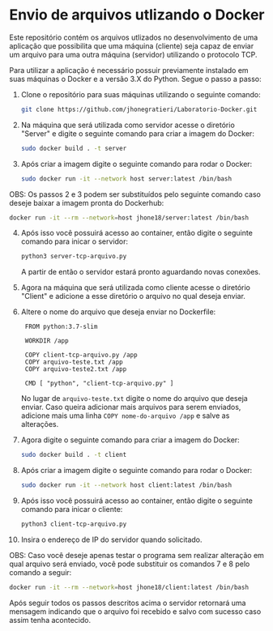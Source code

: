 # Envio de arquivos utlizando o Docker
Este repositório contém os arquivos utlizados no desenvolvimento de uma aplicação que possibilita que uma máquina (cliente) seja capaz de enviar um arquivo para uma outra máquina (servidor) utilizando o protocolo TCP.  

Para utilizar a aplicação é necessário possuir previamente instalado em suas máquinas o Docker e a versão 3.X do Python. Segue o passo a passo:

1. Clone o repositório para suas máquinas utilizando o seguinte comando:
   ```bash
   git clone https://github.com/jhonegratieri/Laboratorio-Docker.git
   ```
2. Na máquina que será utilizada como servidor acesse o diretório "Server" e digite o seguinte comando para criar a imagem do Docker:
   ```bash
   sudo docker build . -t server
   ```
3. Após criar a imagem digite o seguinte comando para rodar o Docker:
   ```bash
   sudo docker run -it --network host server:latest /bin/bash
   ```
OBS: Os passos 2 e 3 podem ser substituídos pelo seguinte comando caso deseje baixar a imagem pronta do Dockerhub:
   ```bash
   docker run -it --rm --network=host jhone18/server:latest /bin/bash
   ```
4. Após isso você possuirá acesso ao container, então digite o seguinte comando para inicar o servidor:
   ```bash
   python3 server-tcp-arquivo.py
   ```
   A partir de então o servidor estará pronto aguardando novas conexões.
   
5. Agora na máquina que será utilizada como cliente acesse o diretório "Client" e adicione a esse diretório o arquivo no qual deseja enviar.

6. Altere o nome do arquivo que deseja enviar no Dockerfile:
   ```Docker
    FROM python:3.7-slim

    WORKDIR /app

    COPY client-tcp-arquivo.py /app
    COPY arquivo-teste.txt /app
    COPY arquivo-teste2.txt /app

    CMD [ "python", "client-tcp-arquivo.py" ]
   ```
   No lugar de ```arquivo-teste.txt``` digite o nome do arquivo que deseja enviar. Caso queira adicionar mais arquivos para serem enviados, adicione mais uma linha ```COPY nome-do-arquivo /app``` e salve as alterações.
   
7. Agora digite o seguinte comando para criar a imagem do Docker:
   ```bash
   sudo docker build . -t client
   ```
8. Após criar a imagem digite o seguinte comando para rodar o Docker:
   ```bash
   sudo docker run -it --network host client:latest /bin/bash
   ```
9. Após isso você possuirá acesso ao container, então digite o seguinte comando para inicar o cliente:
   ```bash
   python3 client-tcp-arquivo.py
   ```
10. Insira o endereço de IP do servidor quando solicitado.
    
OBS: Caso você deseje apenas testar o programa sem realizar alteração em qual arquivo será enviado, você pode substituir os comandos 7 e 8 pelo comando a seguir:
   ```bash
   docker run -it --rm --network=host jhone18/client:latest /bin/bash
   ```

Após seguir todos os passos descritos acima o servidor retornará uma mensagem indicando que o arquivo foi recebido e salvo com sucesso caso assim tenha acontecido.
   
